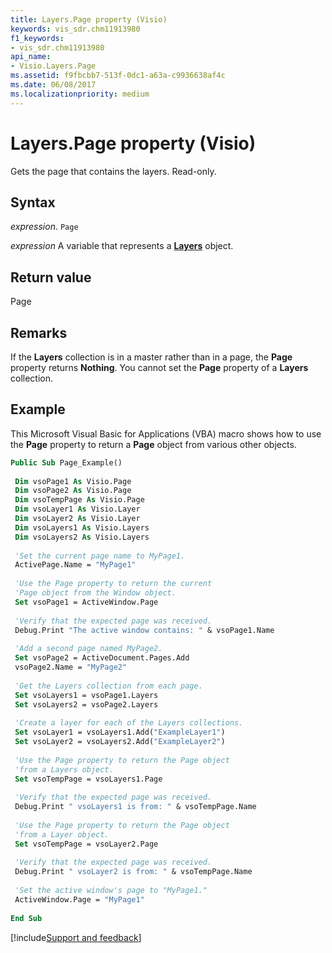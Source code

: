 ```yaml
---
title: Layers.Page property (Visio)
keywords: vis_sdr.chm11913980
f1_keywords:
- vis_sdr.chm11913980
api_name:
- Visio.Layers.Page
ms.assetid: f9fbcbb7-513f-0dc1-a63a-c9936638af4c
ms.date: 06/08/2017
ms.localizationpriority: medium
---
```



# Layers.Page property (Visio)

Gets the page that contains the layers. Read-only.


## Syntax

_expression_. `Page`

_expression_ A variable that represents a **[Layers](Visio.Layers.md)** object.


## Return value

Page


## Remarks

If the **Layers** collection is in a master rather than in a page, the **Page** property returns **Nothing**. You cannot set the **Page** property of a **Layers** collection.


## Example

This Microsoft Visual Basic for Applications (VBA) macro shows how to use the **Page** property to return a **Page** object from various other objects.


```vb
Public Sub Page_Example() 
 
 Dim vsoPage1 As Visio.Page 
 Dim vsoPage2 As Visio.Page 
 Dim vsoTempPage As Visio.Page 
 Dim vsoLayer1 As Visio.Layer 
 Dim vsoLayer2 As Visio.Layer 
 Dim vsoLayers1 As Visio.Layers 
 Dim vsoLayers2 As Visio.Layers 
 
 'Set the current page name to MyPage1. 
 ActivePage.Name = "MyPage1" 
 
 'Use the Page property to return the current 
 'Page object from the Window object. 
 Set vsoPage1 = ActiveWindow.Page 
 
 'Verify that the expected page was received. 
 Debug.Print "The active window contains: " & vsoPage1.Name 
 
 'Add a second page named MyPage2. 
 Set vsoPage2 = ActiveDocument.Pages.Add 
 vsoPage2.Name = "MyPage2" 
 
 'Get the Layers collection from each page. 
 Set vsoLayers1 = vsoPage1.Layers 
 Set vsoLayers2 = vsoPage2.Layers 
 
 'Create a layer for each of the Layers collections. 
 Set vsoLayer1 = vsoLayers1.Add("ExampleLayer1") 
 Set vsoLayer2 = vsoLayers2.Add("ExampleLayer2") 
 
 'Use the Page property to return the Page object 
 'from a Layers object. 
 Set vsoTempPage = vsoLayers1.Page 
 
 'Verify that the expected page was received. 
 Debug.Print " vsoLayers1 is from: " & vsoTempPage.Name 
 
 'Use the Page property to return the Page object 
 'from a Layer object. 
 Set vsoTempPage = vsoLayer2.Page 
 
 'Verify that the expected page was received. 
 Debug.Print " vsoLayer2 is from: " & vsoTempPage.Name 
 
 'Set the active window's page to "MyPage1." 
 ActiveWindow.Page = "MyPage1" 
 
End Sub
```

[!include[Support and feedback](~/includes/feedback-boilerplate.md)]